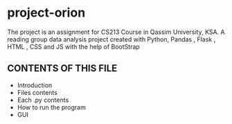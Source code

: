 # project-orion
The project is an assignment for CS213 Course in Qassim University, KSA.
A reading group data analysis project created with Python, Pandas , Flask , HTML , CSS and JS with the help of BootStrap

CONTENTS OF THIS FILE
---------------------

 * Introduction
 * Files contents
 * Each .py contents
  * How to run the program
  * GUI
  
